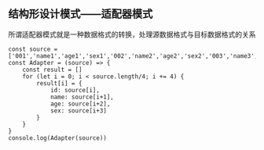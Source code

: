 ## **结构形设计模式——适配器模式**

所谓适配器模式就是一种数据格式的转换，处理源数据格式与目标数据格式的关系

```
const source = ['001','name1','age1','sex1','002','name2','age2','sex2','003','name3','age3','sex3']
const Adapter = (source) => {
    const result = []
    for (let i = 0; i < source.length/4; i += 4) {
        result[i] = {
            id: source[i],
            name: source[i+1],
            age: source[i+2],
            sex: source[i+3]
        }
    }
}
console.log(Adapter(source))
```
